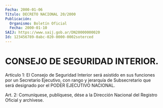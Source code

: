 ```yaml
---
Fecha: 2000-01-06
Título: DECRETO NACIONAL 20/2000
Publicación:
  Organismo: Boletín Oficial
  Fecha: 2000-01-10
SAIJ: https://www.saij.gob.ar/DN20000000020
Id: 123456789-0abc-020-0000-0002soterced
---
```

# CONSEJO DE SEGURIDAD INTERIOR.

<a id="1"></a>
Artículo 1: El Consejo de Seguridad  Interior será asistido en sus funciones por un Secretario Ejecutivo,  con  rango  y  jerarquía de Subsecretario  que  será designado por el PODER EJECUTIVO  NACIONAL.

<a id="2"></a>
Art. 2: Comuníquese,  publíquese, dése a la Dirección Nacional del Registro Oficial y archívese.